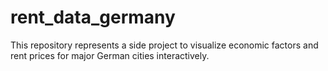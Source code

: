 # rent_data_germany
This repository represents a side project to visualize economic factors and rent prices for major German cities interactively. 
